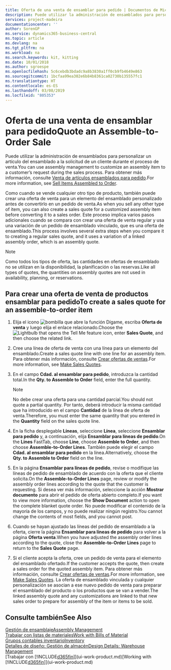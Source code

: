 ```yaml
---
title: Oferta de una venta de ensamblar para pedido | Documentos de Microsoft
description: Puede utilizar la administración de ensamblados para personalizar un artículo del ensamblado a la solicitud de un cliente durante el proceso de venta.
services: project-madeira
documentationcenter: ''
author: SorenGP
ms.service: dynamics365-business-central
ms.topic: article
ms.devlang: na
ms.tgt_pltfrm: na
ms.workload: na
ms.search.keywords: kit, kitting
ms.date: 10/01/2018
ms.author: sgroespe
ms.openlocfilehash: 5c6cebdb3bdadc9a8b3830a1ff0cb9fb4649e863
ms.sourcegitcommit: 1bcfaa99ea302e6b84b8361ca02730b135557fc1
ms.translationtype: HT
ms.contentlocale: es-ES
ms.lasthandoff: 03/08/2019
ms.locfileid: "805353"
---
```

# <a name="quote-an-assemble-to-order-sale"></a><span data-ttu-id="f3a48-103">Oferta de una venta de ensamblar para pedido</span><span class="sxs-lookup"><span data-stu-id="f3a48-103">Quote an Assemble-to-Order Sale</span></span>
<span data-ttu-id="f3a48-104">Puede utilizar la administración de ensamblados para personalizar un artículo del ensamblado a la solicitud de un cliente durante el proceso de venta.</span><span class="sxs-lookup"><span data-stu-id="f3a48-104">You can use assembly management to customize an assembly item to a customer’s request during the sales process.</span></span> <span data-ttu-id="f3a48-105">Para obtener más información, consulte [Venta de artículos ensamblados para pedido](assembly-how-to-sell-items-assembled-to-order.md).</span><span class="sxs-lookup"><span data-stu-id="f3a48-105">For more information, see [Sell Items Assembled to Order](assembly-how-to-sell-items-assembled-to-order.md).</span></span>  

<span data-ttu-id="f3a48-106">Como cuando se vende cualquier otro tipo de producto, también puede crear una oferta de venta para un elemento del ensamblado personalizado antes de convertirlo en un pedido de venta.</span><span class="sxs-lookup"><span data-stu-id="f3a48-106">As when you sell any other type of item, you can also create a sales quote for a customized assembly item before converting it to a sales order.</span></span> <span data-ttu-id="f3a48-107">Este proceso implica varios pasos adicionales cuando se compara con crear una oferta de venta regular y usa una variación de un pedido de ensamblado vinculado, que es una oferta de ensamblado.</span><span class="sxs-lookup"><span data-stu-id="f3a48-107">This process involves several extra steps when you compare it to creating a regular sales quote, and it uses a variation of a linked assembly order, which is an assembly quote.</span></span>

> [!NOTE]  
>  <span data-ttu-id="f3a48-108">Como todos los tipos de oferta, las cantidades en ofertas de ensamblado no se utilizan en la disponibilidad, la planificación o las reservas.</span><span class="sxs-lookup"><span data-stu-id="f3a48-108">Like all types of quotes, the quantities on assembly quotes are not used in availability, planning, or reservations.</span></span>  

## <a name="to-create-a-sales-quote-for-an-assemble-to-order-item"></a><span data-ttu-id="f3a48-109">Para crear una oferta de venta de productos ensamblar para pedido</span><span class="sxs-lookup"><span data-stu-id="f3a48-109">To create a sales quote for an assemble-to-order item</span></span>  
1.  <span data-ttu-id="f3a48-110">Elija el icono ![bombilla que abre la función Dígame](media/ui-search/search_small.png "Dígame que desea hacer"), escriba **Oferta de venta** y luego elija el enlace relacionado.</span><span class="sxs-lookup"><span data-stu-id="f3a48-110">Choose the ![Lightbulb that opens the Tell Me feature](media/ui-search/search_small.png "Tell me what you want to do") icon, enter **Sales Quote**, and then choose the related link.</span></span>  
2.  <span data-ttu-id="f3a48-111">Cree una línea de oferta de venta con una línea para un elemento del ensamblado.</span><span class="sxs-lookup"><span data-stu-id="f3a48-111">Create a sales quote line with one line for an assembly item.</span></span> <span data-ttu-id="f3a48-112">Para obtener más información, consulte [Crear ofertas de ventas](sales-how-make-offers.md).</span><span class="sxs-lookup"><span data-stu-id="f3a48-112">For more information, see [Make Sales Quotes](sales-how-make-offers.md).</span></span>  
3.  <span data-ttu-id="f3a48-113">En el campo **Cdad. al ensamblar para pedido**, introduzca la cantidad total.</span><span class="sxs-lookup"><span data-stu-id="f3a48-113">In the **Qty. to Assemble to Order** field, enter the full quantity.</span></span>

    > [!NOTE]  
    >  <span data-ttu-id="f3a48-114">No debe crear una oferta para una cantidad parcial.</span><span class="sxs-lookup"><span data-stu-id="f3a48-114">You should not quote a partial quantity.</span></span> <span data-ttu-id="f3a48-115">Por tanto, deberá introducir la misma cantidad que ha introducido en el campo **Cantidad** de la línea de oferta de venta.</span><span class="sxs-lookup"><span data-stu-id="f3a48-115">Therefore, you must enter the same quantity that you entered in the **Quantity** field on the sales quote line.</span></span>  

4.  <span data-ttu-id="f3a48-116">En la ficha desplegable **Líneas**, seleccione **Línea**, seleccione **Ensamblar para pedido** y, a continuación, elija **Ensamblar para líneas de pedido**.</span><span class="sxs-lookup"><span data-stu-id="f3a48-116">On the **Lines** FastTab, choose **Line**, choose **Assemble to Order**, and then choose **Assemble-to-Order Lines**.</span></span> <span data-ttu-id="f3a48-117">También puede elegir el campo **Cdad. al ensamblar para pedido** en la línea.</span><span class="sxs-lookup"><span data-stu-id="f3a48-117">Alternatively, choose the **Qty. to Assemble to Order** field on the line.</span></span>  
5.  <span data-ttu-id="f3a48-118">En la página **Ensamblar para líneas de pedido**, revise o modifique las líneas de pedido de ensamblado de acuerdo con la oferta que el cliente solicita.</span><span class="sxs-lookup"><span data-stu-id="f3a48-118">On the **Assemble-to-Order Lines** page, review or modify the assembly order lines according to the quote that the customer is requesting.</span></span> <span data-ttu-id="f3a48-119">Si desea ver más información, seleccione la acción **Mostrar documento** para abrir el pedido de oferta abierto completo.</span><span class="sxs-lookup"><span data-stu-id="f3a48-119">If you want to view more information, choose the **Show Document** action to open the complete blanket quote order.</span></span> <span data-ttu-id="f3a48-120">No puede modificar el contenido de la mayoría de los campos, y no puede realizar ningún registro.</span><span class="sxs-lookup"><span data-stu-id="f3a48-120">You cannot change the contents of most fields, and you cannot post.</span></span>  
6.  <span data-ttu-id="f3a48-121">Cuando se hayan ajustado las líneas del pedido de ensamblado a la oferta, cierre la página **Ensamblar para líneas de pedido** para volver a la página **Oferta venta**.</span><span class="sxs-lookup"><span data-stu-id="f3a48-121">When you have adjusted the assembly order lines according to the quote, close the **Assemble-to-Order Lines** page to return to the **Sales Quote** page.</span></span>  
7.  <span data-ttu-id="f3a48-122">Si el cliente acepta la oferta, cree un pedido de venta para el elemento del ensamblado ofertado.</span><span class="sxs-lookup"><span data-stu-id="f3a48-122">If the customer accepts the quote, then create a sales order for the quoted assembly item.</span></span> <span data-ttu-id="f3a48-123">Para obtener más información, consulte [Crear ofertas de ventas](sales-how-make-offers.md).</span><span class="sxs-lookup"><span data-stu-id="f3a48-123">For more information, see [Make Sales Quotes](sales-how-make-offers.md).</span></span> <span data-ttu-id="f3a48-124">La oferta de ensamblado vinculada y cualquier personalización se asocian a ese nuevo pedido de venta para preparar el ensamblado del producto o los productos que se van a vender.</span><span class="sxs-lookup"><span data-stu-id="f3a48-124">The linked assembly quote and any customizations are linked to that new sales order to prepare for assembly of the item or items to be sold.</span></span>  

## <a name="see-also"></a><span data-ttu-id="f3a48-125">Consulte también</span><span class="sxs-lookup"><span data-stu-id="f3a48-125">See Also</span></span>  
[<span data-ttu-id="f3a48-126">Gestión de ensamblaje</span><span class="sxs-lookup"><span data-stu-id="f3a48-126">Assembly Management</span></span>](assembly-assemble-items.md)  
[<span data-ttu-id="f3a48-127">Trabajar con listas de materiales</span><span class="sxs-lookup"><span data-stu-id="f3a48-127">Work with Bills of Material</span></span>](inventory-how-work-BOMs.md)  
[<span data-ttu-id="f3a48-128">Grupos contables inventario</span><span class="sxs-lookup"><span data-stu-id="f3a48-128">Inventory</span></span>](inventory-manage-inventory.md)  
[<span data-ttu-id="f3a48-129">Detalles de diseño: Gestión de almacén</span><span class="sxs-lookup"><span data-stu-id="f3a48-129">Design Details: Warehouse Management</span></span>](design-details-warehouse-management.md)  
<span data-ttu-id="f3a48-130">[Trabajar con [!INCLUDE[d365fin](includes/d365fin_md.md)]](ui-work-product.md)</span><span class="sxs-lookup"><span data-stu-id="f3a48-130">[Working with [!INCLUDE[d365fin](includes/d365fin_md.md)]](ui-work-product.md)</span></span>
